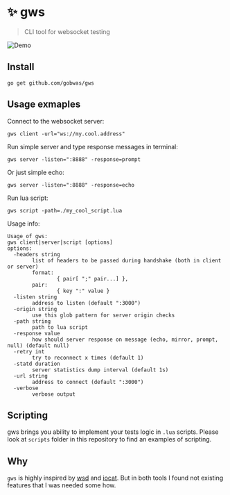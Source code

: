 # :sparkles: gws

> CLI tool for websocket testing

![Demo](https://cdn.rawgit.com/gobwas/gws/static/demo.gif)

## Install

```shell
go get github.com/gobwas/gws
```

## Usage exmaples

Connect to the websocket server:

```shell
gws client -url="ws://my.cool.address"
```

Run simple server and type response messages in terminal:

```shell
gws server -listen=":8888" -response=prompt
```

Or just simple echo:

```shell
gws server -listen=":8888" -response=echo
```

Run lua script:

```shell
gws script -path=./my_cool_script.lua
```

Usage info:

```shell
Usage of gws:
gws client|server|script [options]
options:
  -headers string
        list of headers to be passed during handshake (both in client or server)
        format:
                { pair[ ";" pair...] },
        pair:
                { key ":" value }
  -listen string
        address to listen (default ":3000")
  -origin string
        use this glob pattern for server origin checks
  -path string
        path to lua script
  -response value
        how should server response on message (echo, mirror, prompt, null) (default null)
  -retry int
        try to reconnect x times (default 1)
  -statd duration
        server statistics dump interval (default 1s)
  -url string
        address to connect (default ":3000")
  -verbose
        verbose output
```

## Scripting

gws brings you ability to implement your tests logic in `.lua` scripts.
Please look at `scripts` folder in this repository to find an examples of scripting. 

## Why

`gws` is highly inspired by [wsd](https://github.com/alexanderGugel/wsd) and [iocat](https://github.com/moul/iocat). But in both
 tools I found not existing features that I was needed some how.
